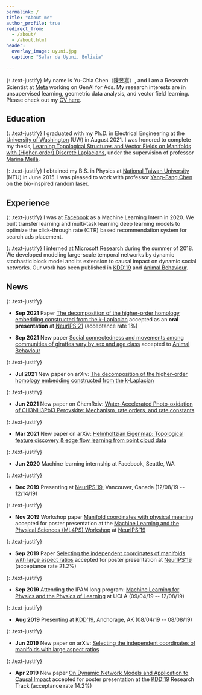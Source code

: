 ```yaml
---
permalink: /
title: "About me"
author_profile: true
redirect_from:
  - /about/
  - /about.html
header:
  overlay_image: uyuni.jpg
  caption: "Salar de Uyuni, Bolivia"

---
```

{: .text-justify}
My name is Yu-Chia Chen（陳昱嘉）, and I am a Research Scientist at [Meta](https://engineering.fb.com) working on GenAI for Ads.
My research interests are in unsupervised learning, geometric data analysis, and vector field learning.
Please check out my [CV here](/cv/).


## Education
{: .text-justify}
I graduated with my Ph.D. in Electrical Engineering at the [University of Washington](https://www.washington.edu/) (UW) in August 2021.
I was honored to complete my thesis, [Learning Topological Structures and Vector Fields on Manifolds with (Higher-order) Discrete Laplacians](https://digital.lib.washington.edu/researchworks/handle/1773/48019), under the supervision of professor [Marina Meilă](https://www.stat.washington.edu/mmp/).

{: .text-justify}
I obtained my B.S. in Physics at [National Taiwan University](https://www.ntu.edu.tw/english/) (NTU) in June 2015.
I was pleased to work with professor [Yang-Fang Chen](https://web.phys.ntu.edu.tw/semiconductor/) on the bio-inspired random laser.

## Experience

{: .text-justify}
I was at [Facebook](https://engineering.fb.com) as a Machine Learning Intern in 2020. We built transfer learning and multi-task learning deep learning models to optimize the click-through rate (CTR) based recommendation system for search ads placement.


{: .text-justify}
I interned at [Microsoft Research](https://www.microsoft.com/en-us/research/) during the summer of 2018. We developed modeling large-scale temporal networks by dynamic stochastic block model and its extension to causal impact on dynamic social networks. Our work has been published in [KDD'19](https://doi.org/10.1145/3292500.3330990) and [Animal Behaviour](https://doi.org/10.1016/j.anbehav.2021.08.008).
<!-- We illustrated the power and the scalability of the model by studying publicly available temporal networks, e.g., MIT reality mining dataset and Mathoverflow networks, as well as an internal network which contains 50M nodes and 300M edges per snap shot. -->
<!-- The [paper](/publication/2019-dsbm-causal-impact) was accepted to [KDD'19](https://www.kdd.org/kdd2019/). -->



## News

{: .text-justify}
* **Sep 2021** Paper [The decomposition of the higher-order homology embedding constructed from the k-Laplacian](/publication/2021-harmonic-emb) accepted as an **oral presentation** at [NeurIPS'21](https://nips.cc/Conferences/) (acceptance rate 1%)

* **Sep 2021** New paper [Social connectedness and movements among communities of giraffes vary by sex and age class](/publication/2021-giraffe-social-network) accepted to [Animal Behaviour](https://doi.org/10.1016/j.anbehav.2021.08.008)

{: .text-justify}
* **Jul 2021**  New paper on arXiv: [The decomposition of the higher-order homology embedding constructed from the k-Laplacian](https://arxiv.org/abs/2107.10970)

{: .text-justify}
* **Jun 2021**  New paper on ChemRxiv: [Water-Accelerated Photo-oxidation of CH3NH3PbI3 Perovskite: Mechanism, rate orders, and rate constants](https://doi.org/10.33774/chemrxiv-2021-30ggh)

{: .text-justify}
* **Mar 2021**  New paper on arXiv: [Helmholtzian Eigenmap: Topological feature discovery & edge flow learning from point cloud data](https://arxiv.org/abs/2103.07626)

{: .text-justify}
* **Jun 2020**  Machine learning internship at Facebook, Seattle, WA

{: .text-justify}
* **Dec 2019** Presenting at [NeurIPS'19](https://nips.cc/Conferences/2019/), Vancouver, Canada (12/08/19 -- 12/14/19)

{: .text-justify}
* **Nov 2019** Workshop paper [Manifold coordinates with physical meaning](/publication/2019-manifold-lasso-short) accepted for poster presentation at the [Machine Learning and the Physical Sciences (ML4PS) Workshop](https://ml4physicalsciences.github.io) at [NeurIPS'19](https://nips.cc/Conferences/2019)

{: .text-justify}
* **Sep 2019** Paper [Selecting the independent coordinates of manifolds with large aspect ratios](/publication/2019-indep-coord-search) accepted for poster presentation at [NeurIPS'19](http://papers.nips.cc/paper/8393-selecting-the-independent-coordinates-of-manifolds-with-large-aspect-ratios) (acceptance rate 21.2%)

{: .text-justify}
* **Sep 2019** Attending the IPAM long program: [Machine Learning for Physics and the Physics of Learning](http://www.ipam.ucla.edu/programs/long-programs/machine-learning-for-physics-and-the-physics-of-learning/) at UCLA (09/04/19 -- 12/08/19)

{: .text-justify}
* **Aug 2019** Presenting at [KDD'19](https://www.kdd.org/kdd2019/), Anchorage, AK (08/04/19 -- 08/08/19)

{: .text-justify}
* **Jun 2019** New paper on arXiv: [Selecting the independent coordinates of manifolds with large aspect ratios](/publication/2019-indep-coord-search)

{: .text-justify}
* **Apr 2019** New paper [On Dynamic Network Models and Application to Causal Impact](/publication/2019-dsbm-causal-impact) accepted for poster presentation at the [KDD'19](https://doi.org/10.1145/3292500.3330990) Research Track (acceptance rate 14.2%)
